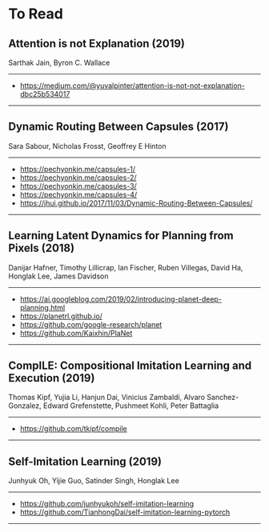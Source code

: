 # To Read

## Attention is not Explanation (2019)

Sarthak Jain, Byron C. Wallace

---

- https://medium.com/@yuvalpinter/attention-is-not-not-explanation-dbc25b534017

---

## Dynamic Routing Between Capsules (2017)

Sara Sabour, Nicholas Frosst, Geoffrey E Hinton

---

- https://pechyonkin.me/capsules-1/
- https://pechyonkin.me/capsules-2/
- https://pechyonkin.me/capsules-3/
- https://pechyonkin.me/capsules-4/
- https://jhui.github.io/2017/11/03/Dynamic-Routing-Between-Capsules/

---

## Learning Latent Dynamics for Planning from Pixels (2018)

Danijar Hafner, Timothy Lillicrap, Ian Fischer, Ruben Villegas, David Ha, Honglak Lee, James Davidson

---

- https://ai.googleblog.com/2019/02/introducing-planet-deep-planning.html
- https://planetrl.github.io/
- https://github.com/google-research/planet
- https://github.com/Kaixhin/PlaNet

---

## CompILE: Compositional Imitation Learning and Execution (2019)

Thomas Kipf, Yujia Li, Hanjun Dai, Vinicius Zambaldi, Alvaro Sanchez-Gonzalez, Edward Grefenstette, Pushmeet Kohli, Peter Battaglia

---

- https://github.com/tkipf/compile

---

## Self-Imitation Learning (2019)

Junhyuk Oh, Yijie Guo, Satinder Singh, Honglak Lee

---

- https://github.com/junhyukoh/self-imitation-learning
- https://github.com/TianhongDai/self-imitation-learning-pytorch

---